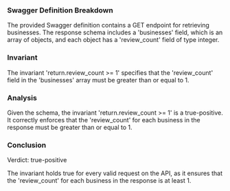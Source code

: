### Swagger Definition Breakdown

The provided Swagger definition contains a GET endpoint for retrieving businesses. The response schema includes a 'businesses' field, which is an array of objects, and each object has a 'review_count' field of type integer.

### Invariant

The invariant 'return.review_count >= 1' specifies that the 'review_count' field in the 'businesses' array must be greater than or equal to 1.

### Analysis

Given the schema, the invariant 'return.review_count >= 1' is a true-positive. It correctly enforces that the 'review_count' for each business in the response must be greater than or equal to 1.

### Conclusion

Verdict: true-positive

The invariant holds true for every valid request on the API, as it ensures that the 'review_count' for each business in the response is at least 1.
